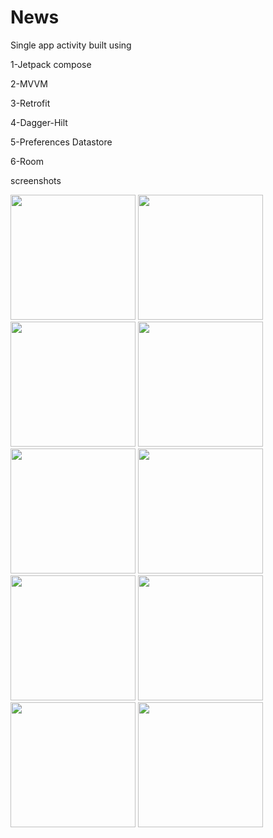 # News

Single app activity built using

1-Jetpack compose

2-MVVM

3-Retrofit

4-Dagger-Hilt

5-Preferences Datastore

6-Room

screenshots

<img src="https://github.com/mohamed-ie/News/assets/94118176/6c1cec1b-2149-4d1a-8943-346d7988a4fa" width="200">
<img src="https://github.com/mohamed-ie/News/assets/94118176/fd942867-20fb-47f7-a4f1-7ec090c3eeb2" width="200">
<img src="https://github.com/mohamed-ie/News/assets/94118176/2bd1184c-aeda-4ffb-b43a-98a400285d93" width="200">
<img src="https://github.com/mohamed-ie/News/assets/94118176/efa90403-9788-491b-94b2-ef2e09ff581d" width="200">
<img src="https://github.com/mohamed-ie/News/assets/94118176/c5cdf424-c58d-4c08-8410-894b17268fe9" width="200">
<img src="https://github.com/mohamed-ie/News/assets/94118176/d3ee1863-86af-4fad-89b7-a62b7c96e866" width="200">
<img src="https://github.com/mohamed-ie/News/assets/94118176/3707f304-a5d3-489f-8bbc-9f166a13e8e6" width="200">
<img src="https://github.com/mohamed-ie/News/assets/94118176/8f8e4155-bccb-4d30-a212-9d2540d88d1a" width="200">
<img src="https://github.com/mohamed-ie/News/assets/94118176/18b90602-7646-4f01-806c-90059ed3a6bc" width="200">
<img src="https://github.com/mohamed-ie/News/assets/94118176/c8f8959f-6200-4fda-8026-fe0e1f83f057" width="200">
